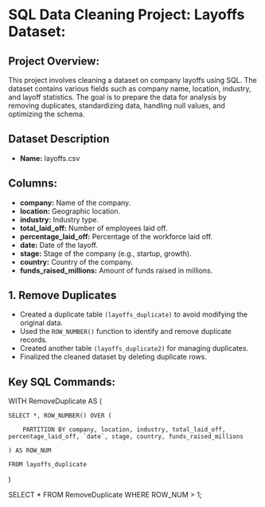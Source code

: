# SQL Data Cleaning Project: Layoffs Dataset:

## Project Overview:
This project involves cleaning a dataset on company layoffs using SQL. The dataset contains various fields such as company name, location, industry, and layoff statistics. The goal is to prepare the data for analysis by removing duplicates, standardizing data, handling null values, and optimizing the schema.

## Dataset Description
- **Name:** layoffs.csv
  
## Columns:
  - **company:** Name of the company.
  - **location:** Geographic location.
  - **industry:** Industry type.
  - **total_laid_off:** Number of employees laid off.
  - **percentage_laid_off:** Percentage of the workforce laid off.
  - **date:** Date of the layoff.
  - **stage:** Stage of the company (e.g., startup, growth).
  - **country:** Country of the company.
  - **funds_raised_millions:** Amount of funds raised in millions.

## 1. Remove Duplicates
- Created a duplicate table `(layoffs_duplicate)` to avoid modifying the original data.
- Used the `ROW_NUMBER()` function to identify and remove duplicate records.
- Created another table `(layoffs_duplicate2)` for managing duplicates.
- Finalized the cleaned dataset by deleting duplicate rows.
  
## Key SQL Commands:

WITH RemoveDuplicate AS (

    SELECT *, ROW_NUMBER() OVER (
    
        PARTITION BY company, location, industry, total_laid_off, percentage_laid_off, `date`, stage, country, funds_raised_millions
        
    ) AS ROW_NUM
    
    FROM layoffs_duplicate
    
)

SELECT * FROM RemoveDuplicate WHERE ROW_NUM > 1;


